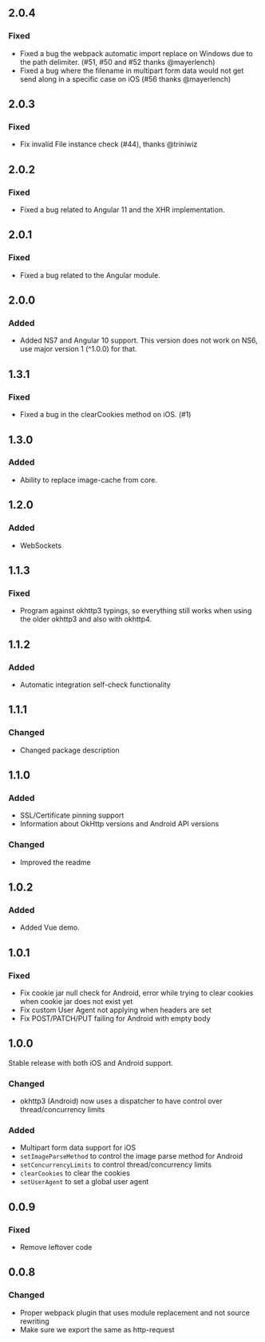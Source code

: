 ## 2.0.4

### Fixed

- Fixed a bug the webpack automatic import replace on Windows due to the path delimiter. (#51, #50 and #52 thanks @mayerlench)
- Fixed a bug where the filename in multipart form data would not get send along in a specific case on iOS (#56 thanks @mayerlench)

## 2.0.3

### Fixed

- Fix invalid File instance check (#44), thanks @triniwiz

## 2.0.2

### Fixed

- Fixed a bug related to Angular 11 and the XHR implementation.

## 2.0.1

### Fixed

- Fixed a bug related to the Angular module.

## 2.0.0

### Added

- Added NS7 and Angular 10 support. This version does not work on NS6, use major version 1 (^1.0.0) for that.

## 1.3.1

### Fixed

- Fixed a bug in the clearCookies method on iOS. (#1)

## 1.3.0

### Added

- Ability to replace image-cache from core.

## 1.2.0

### Added

- WebSockets

## 1.1.3

### Fixed

- Program against okhttp3 typings, so everything still works when using the older okhttp3 and also with okhttp4.

## 1.1.2

### Added

- Automatic integration self-check functionality

## 1.1.1

### Changed

- Changed package description

## 1.1.0

### Added

- SSL/Certificate pinning support
- Information about OkHttp versions and Android API versions

### Changed

- Improved the readme

## 1.0.2

### Added

- Added Vue demo.

## 1.0.1

### Fixed

- Fix cookie jar null check for Android, error while trying to clear cookies when cookie jar does not exist yet
- Fix custom User Agent not applying when headers are set
- Fix POST/PATCH/PUT failing for Android with empty body

## 1.0.0

Stable release with both iOS and Android support.

### Changed

- okhttp3 (Android) now uses a dispatcher to have control over thread/concurrency limits 

### Added
- Multipart form data support for iOS
- `setImageParseMethod` to control the image parse method for Android
- `setConcurrencyLimits` to control thread/concurrency limits
- `clearCookies` to clear the cookies
- `setUserAgent` to set a global user agent

## 0.0.9

### Fixed

- Remove leftover code

## 0.0.8

### Changed

- Proper webpack plugin that uses module replacement and not source rewriting
- Make sure we export the same as http-request
